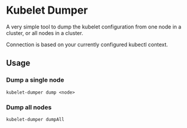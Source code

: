 # Kubelet Dumper

A very simple tool to dump the kubelet configuration from one node in a cluster, or all nodes in a cluster.

Connection is based on your currently configured kubectl context.

## Usage

### Dump a single node

```
kubelet-dumper dump <node>
```

### Dump all nodes

```
kubelet-dumper dumpAll
```